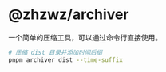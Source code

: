 # @zhzwz/archiver

一个简单的压缩工具，可以通过命令行直接使用。

```sh
# 压缩 dist 目录并添加时间后缀
pnpm archiver dist --time-suffix
```
